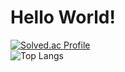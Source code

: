 # Hello World!
[![Solved.ac Profile](http://mazassumnida.wtf/api/v2/generate_badge?boj=none_1)](https://solved.ac/none_1/)  
![Top Langs](https://github-readme-stats.vercel.app/api/top-langs/?username=ljiomsh&layout=compact&theme=dark)
